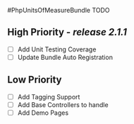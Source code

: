 #PhpUnitsOfMeasureBundle TODO

## High Priority - _release 2.1.1_

 - [ ] Add Unit Testing Coverage
 - [ ] Update Bundle Auto Registration
 
## Low Priority
 - [ ] Add Tagging Support 
 - [ ] Add Base Controllers to handle
 - [ ] Add Demo Pages
